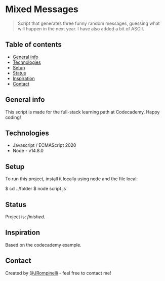 # Mixed Messages
> Script that generates three funny random messages, guessing what will happen in the next year.
I have also added a bit of ASCII.

## Table of contents
* [General info](#general-info)
* [Technologies](#technologies)
* [Setup](#setup)
* [Status](#status)
* [Inspiration](#inspiration)
* [Contact](#contact)

## General info
This script is made for the full-stack learning path at Codecademy.
Happy coding!
## Technologies
* Javascript / ECMAScript 2020
* Node - v14.8.0

## Setup
To run this project, install it locally using node and the file local:

$ cd ../folder
$ node script.js

## Status
Project is: _finished_.

## Inspiration
Based on the codecademy example.

## Contact
Created by [@JRompinelli](https://github.com/JRompinelli) - feel free to contact me!